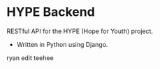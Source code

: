 # HYPE Backend

RESTful API for the HYPE (Hope for Youth) project.

- Written in Python using Django.

ryan edit teehee
